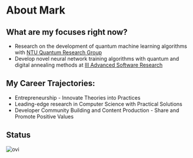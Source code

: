 # About Mark
## What are my focuses right now?
- Research on the development of quantum machine learning algorithms with [NTU Quantum Research Group](https://github.com/ntu-quantum-finance)
- Develop novel neural network training algorithms with quantum and digital annealing methods at [III Advanced Software Research](https://web.iii.org.tw/)

## My Career Trajectories:
- Entrepreneurship - Innovate Theories into Practices 
- Leading-edge research in Computer Science with Practical Solutions
- Developer Community Building and Content Production - Share and Promote Positive Values

## Status
<img src="https://github-readme-stats.vercel.app/api/top-langs?username=MarkCodering&show_icons=true&locale=en&layout=compact&theme=chartreuse-dark" alt="ovi" />
